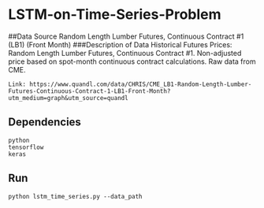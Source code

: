 # LSTM-on-Time-Series-Problem
##Data Source
Random Length Lumber Futures, Continuous Contract #1 (LB1) (Front Month)
###Description of Data
Historical Futures Prices: Random Length Lumber Futures, Continuous Contract #1. Non-adjusted price based on spot-month continuous contract calculations. Raw data from CME.
~~~
Link: https://www.quandl.com/data/CHRIS/CME_LB1-Random-Length-Lumber-Futures-Continuous-Contract-1-LB1-Front-Month?utm_medium=graph&utm_source=quandl
~~~

## Dependencies
~~~
python
tensorflow
keras
~~~

## Run
~~~
python lstm_time_series.py --data_path 
~~~
